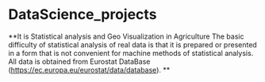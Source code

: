 # DataScience_projects
**It is Statistical analysis and Geo Visualization in Agriculture
The basic difficulty of statistical analysis of real data is that it is prepared or presented in a form that is not convenient for machine methods of statistical analysis.
All data is obtained from Eurostat DataBase (https://ec.europa.eu/eurostat/data/database).
**

